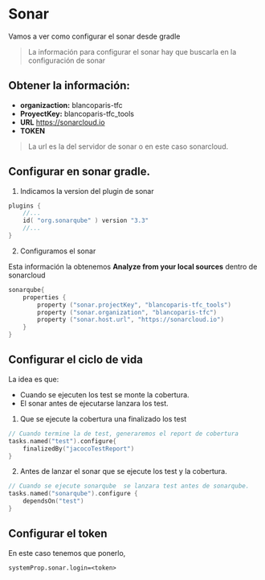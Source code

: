 # Sonar

Vamos a ver como configurar el sonar desde gradle

> La información para configurar el sonar hay que buscarla en la configuración de sonar

## Obtener la información:

* **organizaction:** blancoparis-tfc
* **ProyectKey:** blancoparis-tfc_tools
* **URL** https://sonarcloud.io
* **TOKEN** 

> La url es la del servidor de sonar o en este caso sonarcloud.

## Configurar en sonar gradle.

1. Indicamos la version del plugin de sonar

```kotlin
plugins {
    //...
	id( "org.sonarqube" ) version "3.3"
    //...
}
```

2. Configuramos el sonar

Esta información la obtenemos **Analyze from your local sources** dentro de sonarcloud

``` kotlin
sonarqube{
	properties {
		property ("sonar.projectKey", "blancoparis-tfc_tools")
		property ("sonar.organization", "blancoparis-tfc")
		property ("sonar.host.url", "https://sonarcloud.io")
	}
} 
```

## Configurar el ciclo de vida

La idea es que:
- Cuando se ejecuten los test se monte la cobertura.
- El sonar antes de ejecutarse lanzara los test.

1. Que se ejecute la cobertura una finalizado los test
```kotlin
// Cuando termine la de test, generaremos el report de cobertura
tasks.named("test").configure{
	finalizedBy("jacocoTestReport")
}
```
2. Antes de lanzar el sonar que se ejecute los test y la cobertura.

```kotlin
// Cuando se ejecute sonarqube  se lanzara test antes de sonarqube.
tasks.named("sonarqube").configure {
	dependsOn("test")
}
```

## Configurar el token

En este caso tenemos que ponerlo,  

```properties
systemProp.sonar.login=<token>
```

